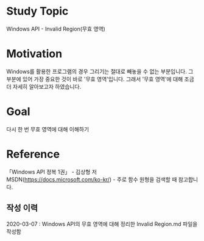 # Study Topic  
  
Windows API - Invalid Region(무효 영역)  
  
# Motivation
  
Windows를 활용한 프로그램의 경우 그리기는 절대로 빼놓을 수 없는 부분입니다. 그 부분에 있어 가장 중요한 것이 바로 '무효 영역'입니다. 그래서 '무효 영역'에 대해 조금 더 자세히 알아보고자 하였습니다.  
  
# Goal
  
다시 한 번 무효 영역에 대해 이해하기  
  
# Reference
  
「Windows API 정복 1권」 - 김상형 저  
MSDN(https://docs.microsoft.com/ko-kr/) - 주로 함수 원형을 검색할 때 참고합니다.  
  
## 작성 이력
  
2020-03-07 : Windows API의 무효 영역에 대해 정리한 Invalid Region.md 파일을 작성함
